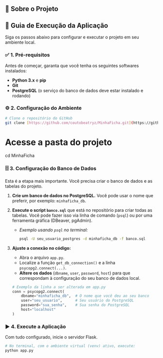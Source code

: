 ## 📝 Sobre o Projeto

## 🚀 Guia de Execução da Aplicação

Siga os passos abaixo para configurar e executar o projeto em seu ambiente local.

### ✅ 1. Pré-requisitos

Antes de começar, garanta que você tenha os seguintes softwares instalados:
* **Python 3.x** e **pip**
* **Git**
* **PostgreSQL** (o serviço do banco de dados deve estar instalado e rodando)

### ⚙️ 2. Configuração do Ambiente
```bash
# Clone o repositório do GitHub
git clone [https://github.com/coutobeatryz/MinhaFicha.git](https://github.com/coutobeatryz/MinhaFicha.git)
```

# Acesse a pasta do projeto
cd MinhaFicha

### 🗄️ 3. Configuração do Banco de Dados

Esta é a etapa mais importante. Você precisa criar o banco de dados e as tabelas do projeto.

1.  **Crie um banco de dados no PostgreSQL.** Você pode usar o nome que preferir, por exemplo: `minhaficha_db`.
2.  **Execute o script `banco.sql`** que está no repositório para criar todas as tabelas. Você pode fazer isso via linha de comando (`psql`) ou por uma ferramenta gráfica (DBeaver, pgAdmin).

    * *Exemplo usando `psql` no terminal:*
        ```bash
        psql -U seu_usuario_postgres -d minhaficha_db -f banco.sql
        ```

3.  **Ajuste a conexão no código:**
    * Abra o arquivo `app.py`.
    * Localize a função `get_db_connection()` e a linha `psycopg2.connect(...)`.
    * **Altere os dados** (`dbname`, `user`, `password`, `host`) para que correspondam à configuração do seu banco de dados local.

    ```python
    # Exemplo da linha a ser alterada em app.py
    conn = psycopg2.connect(
        dbname="minhaficha_db",  # O nome que você deu ao seu banco
        user="seu_usuario",      # Seu usuário do PostgreSQL
        password="sua_senha",    # Sua senha do PostgreSQL
        host="localhost"
    )
    ```

### ▶️ 4. Execute a Aplicação

Com tudo configurado, inicie o servidor Flask.

```bash
# No terminal, com o ambiente virtual (venv) ativo, execute:
python app.py
